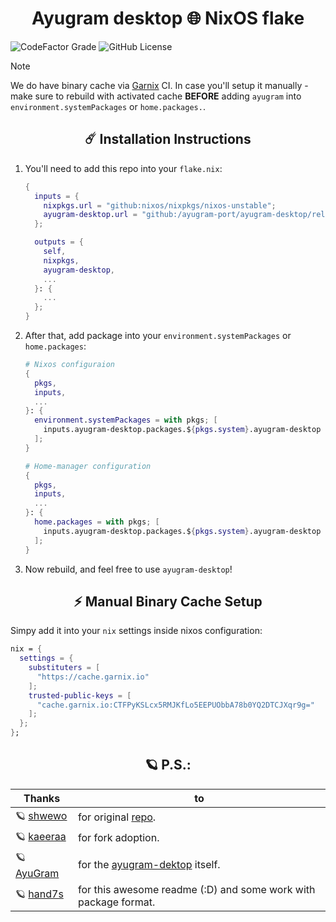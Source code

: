 <h1 align="center">Ayugram desktop 🌐 NixOS flake</h1>

![CodeFactor Grade](https://img.shields.io/codefactor/grade/github/ayugram-port/ayugram-desktop?style=for-the-badge)
![GitHub License](https://img.shields.io/github/license/ayugram-port/ayugram-desktop?style=for-the-badge)

> [!NOTE]
> We do have binary cache via [Garnix](https://garnix.io/) CI. In case you'll setup it manually - make sure to
> rebuild with activated cache **BEFORE** adding `ayugram` into `environment.systemPackages` or `home.packages.`.

<h2 align="center">☄️ Installation Instructions</h2>

1. You'll need to add this repo into your `flake.nix`:

   ```nix
   {
     inputs = {
       nixpkgs.url = "github:nixos/nixpkgs/nixos-unstable";
       ayugram-desktop.url = "github:/ayugram-port/ayugram-desktop/release?submodules=1";
     };

     outputs = {
       self,
       nixpkgs,
       ayugram-desktop,
       ...
     }: {
       ...
     };
   }
   ```

2. After that, add package into your `environment.systemPackages` or `home.packages`:

   ```nix
   # Nixos configuraion
   {
     pkgs,
     inputs,
     ...
   }: {
     environment.systemPackages = with pkgs; [
       inputs.ayugram-desktop.packages.${pkgs.system}.ayugram-desktop
     ];
   }
   ```

   ```nix
   # Home-manager configuration
   {
     pkgs,
     inputs,
     ...
   }: {
     home.packages = with pkgs; [
       inputs.ayugram-desktop.packages.${pkgs.system}.ayugram-desktop
     ];
   }
   ```

3. Now rebuild, and feel free to use `ayugram-desktop`!

<h2 align="center"> ⚡ Manual Binary Cache Setup</h2>

Simpy add it into your `nix` settings inside nixos configuration:

```nix
nix = {
  settings = {
    substituters = [
      "https://cache.garnix.io"
    ];
    trusted-public-keys = [
      "cache.garnix.io:CTFPyKSLcx5RMJKfLo5EEPUObbA78b0YQ2DTCJXqr9g="
    ];
  };
};
```

<h2 align="center"> 🪐 P.S.:</h2>

| Thanks                                            | to                                                                          |
| ------------------------------------------------- | --------------------------------------------------------------------------- |
| 🪐 [shwewo](https://github.com/shwewo)            | for original [repo](https://github.com/shwewo/ayugram-desktop).             |
| 🪐 [kaeeraa](https://github.com/kaeeraa)          | for fork adoption.                                                          |
| 🪐 [AyuGram](https://github.com/AyuGram)          | for the [ayugram-dektop](https://github.com/AyuGram/AyuGramDesktop) itself. |
| 🪐 [hand7s](https://github.com/s0me1newithhands7) | for this awesome readme (:D) and some work with package format.             |
